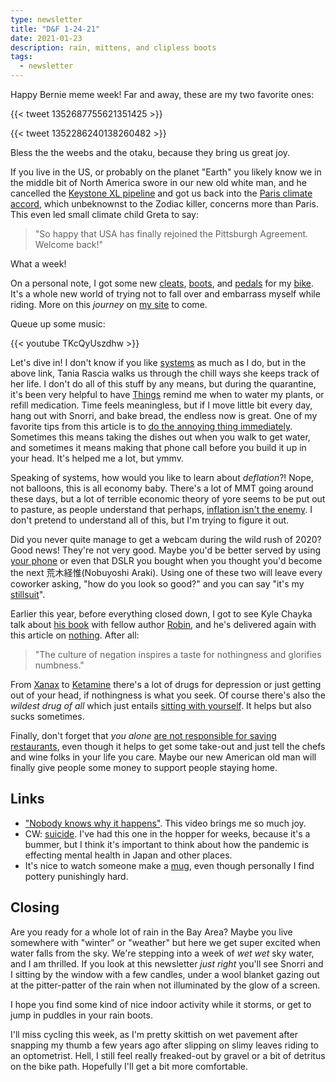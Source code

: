 ```yaml
---
type: newsletter
title: "D&F 1-24-21"
date: 2021-01-23
description: rain, mittens, and clipless boots
tags:
  - newsletter
---
```


Happy Bernie meme week! Far and away, these are my two favorite ones:

{{< tweet 1352687755621351425 >}}

{{< tweet 1352286240138260482 >}}

Bless the the weebs and the otaku, because they bring us great joy.

If you live in the US, or probably on the planet "Earth" you likely know we in the middle bit of North America swore in our new old white man, and he cancelled the [Keystone XL pipeline](https://www.theverge.com/2021/1/20/22240466/joe-biden-keystone-xl-pipeline-canceled-executive-order-climate-change) and got us back into the [Paris climate accord](https://www.cnbc.com/2020/11/20/biden-to-rejoin-paris-climate-accord-heres-what-happens-next-.html), which unbeknownst to the Zodiac killer, concerns more than Paris. This even led small climate child Greta to say:

>"So happy that USA has finally rejoined the Pittsburgh Agreement. Welcome back!" 

What a week!

On a personal note, I got some new [cleats](https://bike.shimano.com/en-US/information/news/choosing-the-right-shimano-spd-sl-road-cleat-for-you.html), [boots](https://www.velonews.com/gear/road-gear/fizik-tempo-r5-overcurve-shoes-review/), and [pedals](https://bike.shimano.com/en-US/product/component/105-5800/PD-5800.html) for my [bike](https://surlybikes.com/bikes/straggler). It's a whole new world of trying not to fall over and embarrass myself while riding. More on this _journey_ on [my site](https://www.brookshelley.com) to come.

Queue up some music:

{{< youtube TKcQyUszdhw >}}

Let's dive in! I don't know if you like [systems](https://www.taniarascia.com/everyday-systems/) as much as I do, but in the above link, Tania Rascia walks us through the chill ways she keeps track of her life. I don't do all of this stuff by any means, but during the quarantine, it's been very helpful to have [Things](http://culturedcode.com/things/) remind me when to water my plants, or refill medication. Time feels meaningless, but if I move little bit every day, hang out with Snorri, and bake bread, the endless now is great. One of my favorite tips from this article is to [do the annoying thing immediately](https://www.taniarascia.com/everyday-systems/#do-the-annoying-thing-immediately). Sometimes this means taking the dishes out when you walk to get water, and sometimes it means making that phone call before you build it up in your head. It's helped me a lot, but ymmv.

Speaking of systems, how would you like to learn about _deflation_?! Nope, not balloons, this is all economy baby. There's a lot of MMT going around these days, but a lot of terrible economic theory of yore seems to be put out to pasture, as people understand that perhaps, [inflation isn't the enemy](https://phenomenalworld.org/analysis/deflation-inflation). I don't pretend to understand all of this, but I'm trying to figure it out.

Did you never quite manage to get a webcam during the wild rush of 2020? Good news! They're not very good. Maybe you'd be better served by using [your phone](https://reincubate.com/support/how-to/webcam-camera-comparison/) or even that DSLR you bought when you thought you'd become the next 荒木経惟(Nobuyoshi Araki). Using one of these two will leave every coworker asking, "how do you look so good?" and you can say "it's my [stillsuit](https://www.youtube.com/watch?v=wAQCH3wObeU)".

Earlier this year, before everything closed down, I got to see Kyle Chayka talk about [his book](https://www.bloomsbury.com/us/the-longing-for-less-9781635572117/) with fellow author [Robin](https://www.robinsloan.com), and he's delivered again with this article on [nothing](https://www.nytimes.com/2021/01/19/magazine/negation-culture.html). After all:

>"The culture of negation inspires a taste for nothingness and glorifies numbness."

From [Xanax](https://en.wikipedia.org/wiki/Alprazolam) to [Ketamine](https://www.health.harvard.edu/blog/ketamine-for-major-depression-new-tool-new-questions-2019052216673) there's a lot of drugs for depression or just getting out of your head, if nothingness is what you seek. Of course there's also the _wildest drug of all_ which just entails [sitting with yourself](https://zenhabits.net/meditation-guide/). It helps but also sucks sometimes.

Finally, don't forget that _you alone_ [are not responsible for saving restaurants](https://www.winemag.com/2021/01/16/restaurant-survival-covid-debary/), even though it helps to get some take-out and just tell the chefs and wine folks in your life you care. Maybe our new American old man will finally give people some money to support people staying home.

## Links

- ["Nobody knows why it happens"](https://www.youtube.com/watch?v=UgHch5Bg9Jg). This video brings me so much joy.
- CW: [suicide](http://www.japansubculture.com/japans-death-wish-resurges-like-a-plague/). I've had this one in the hopper for weeks, because it's a bummer, but I think it's important to think about how the pandemic is effecting mental health in Japan and other places.
- It's nice to watch someone make a [mug](https://www.nowness.com/series/satisfaction/mug-james-tilla-waters-nicholas-bennett), even though personally I find pottery punishingly hard.

## Closing

Are you ready for a whole lot of rain in the Bay Area? Maybe you live somewhere with "winter" or "weather" but here we get super excited when water falls from the sky. We're stepping into a week of _wet wet_ sky water, and I am thrilled. If you look at this newsletter _just right_ you'll see Snorri and I sitting by the window with a few candles, under a wool blanket gazing out at the pitter-patter of the rain when not illuminated by the glow of a screen.

I hope you find some kind of nice indoor activity while it storms, or get to jump in puddles in your rain boots. 

I'll miss cycling this week, as I'm pretty skittish on wet pavement after snapping my thumb a few years ago after slipping on slimy leaves riding to an optometrist. Hell, I still feel really freaked-out by gravel or a bit of detritus on the bike path. Hopefully I'll get a bit more comfortable.
